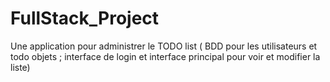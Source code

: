 # FullStack_Project
Une application pour administrer le TODO list ( BDD pour les utilisateurs et todo objets ; interface de login et interface principal pour voir et modifier la liste)
